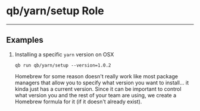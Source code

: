 qb/yarn/setup Role
========================================================================

------------------------------------------------------------------------
Examples
------------------------------------------------------------------------

1.  Installing a specific `yarn` version on OSX
    
        qb run qb/yarn/setup --version=1.0.2
    
    Homebrew for some reason doesn't really work like most package managers that allow you to specify what version you want to install... it kinda just has a current version. Since it can be important to control what version you and the rest of your team are using, we create a Homebrew formula for it (if it doesn't already exist).
